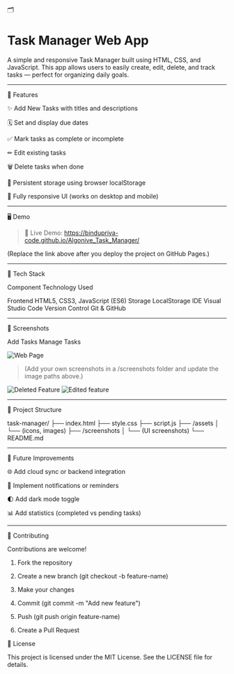 
🗂 <h1>Task Manager Web App</h1>

A simple and responsive Task Manager built using HTML, CSS, and JavaScript.
This app allows users to easily create, edit, delete, and track tasks — perfect for organizing daily goals.


---

🚀 Features

✨ Add New Tasks with titles and descriptions

🗓 Set and display due dates

✅ Mark tasks as complete or incomplete

✏ Edit existing tasks

🗑 Delete tasks when done

💾 Persistent storage using browser localStorage

📱 Fully responsive UI (works on desktop and mobile)



---

🖥 Demo

> 🧭 Live Demo:
> https://bindupriya-code.github.io/Algonive_Task_Manager/



(Replace the link above after you deploy the project on GitHub Pages.)


---

🧩 Tech Stack

Component	Technology Used

Frontend	HTML5, CSS3, JavaScript (ES6)
Storage	LocalStorage
IDE	Visual Studio Code
Version Control	Git & GitHub



---



📸 Screenshots

Add Tasks	Manage Tasks

	

![Web Page](https://github.com/user-attachments/assets/b1741c8f-ad25-49bf-bc7e-c46fbef8be60)

> (Add your own screenshots in a /screenshots folder and update the image paths above.)


![Deleted Feature](https://github.com/user-attachments/assets/bfc9f72a-29fd-4d52-a7a4-b4be3f47bd97)
![Edited feature](https://github.com/user-attachments/assets/a7b3c7ed-4051-451d-9fc3-c0cb5b1a29d2)


---

📁 Project Structure

task-manager/
├── index.html
├── style.css
├── script.js
├── /assets
│   └── (icons, images)
├── /screenshots
│   └── (UI screenshots)
└── README.md


---

🧠 Future Improvements

🌐 Add cloud sync or backend integration

🔔 Implement notifications or reminders

🌓 Add dark mode toggle

📊 Add statistics (completed vs pending tasks)



---

🤝 Contributing

Contributions are welcome!

1. Fork the repository


2. Create a new branch (git checkout -b feature-name)


3. Make your changes


4. Commit (git commit -m "Add new feature")


5. Push (git push origin feature-name)


6. Create a Pull Request


🪪 License

This project is licensed under the MIT License.
See the LICENSE file for details.


